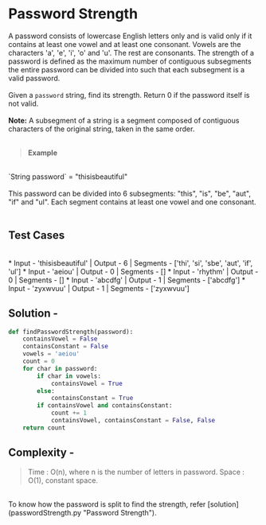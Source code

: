 # Password Strength

A password consists of lowercase English letters only and is valid only if it contains at least one vowel and at least one consonant. Vowels are the characters 'a', 'e', 'i', 'o' and 'u'. The rest are consonants. The strength of a password is defined as the maximum number of contiguous subsegments the entire password can be divided into such that each subsegment is a valid password.
<br />
<br />
Given a `password` string, find its strength. Return 0 if the password itself is not valid.
<br />
<br />
**Note:** A subsegment of a string is a segment composed of contiguous characters of the original string, taken in the same order.
<br />
<br />
> **Example**
<br />
`String password` = "thisisbeautiful"
<br />
<br />
This password can be divided into 6 subsegments: "this", "is", "be", "aut", "if" and "ul". Each segment contains at least one vowel and one consonant.
<br />
<br />


## **Test Cases**
<br />
* Input - 'thisisbeautiful' | Output - 6 | Segments - ['thi', 'si', 'sbe', 'aut', 'if', 'ul']
* Input - 'aeiou'           | Output - 0 | Segments - [] 
* Input - 'rhythm'          | Output - 0 | Segments - []
* Input - 'abcdfg'          | Output - 1 | Segments - ['abcdfg']
* Input - 'zyxwvuu'         | Output - 1 | Segments - ['zyxwvuu']


<br />

## **Solution -**
```Python
def findPasswordStrength(password):
    containsVowel = False
    containsConstant = False
    vowels = 'aeiou'
    count = 0
    for char in password:
        if char in vowels:
            containsVowel = True
        else:
            containsConstant = True
        if containsVowel and containsConstant:
            count += 1
            containsVowel, containsConstant = False, False
    return count
```
## **Complexity -**
> Time : O(n), where n is the number of letters in password.
> Space : O(1), constant space.

<br />
To know how the password is split to find the strength, refer [solution](passwordStrength.py "Password Strength").


